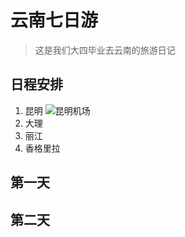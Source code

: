 # 云南七日游
> 这是我们大四毕业去云南的旅游日记

## 日程安排

1. 昆明
![昆明机场](https://ss3.bdstatic.com/70cFv8Sh_Q1YnxGkpoWK1HF6hhy/it/u=2295183443,3161269778&fm=200&gp=0.jpg)
2. 大理
3. 丽江
4. 香格里拉

## 第一天

## 第二天
